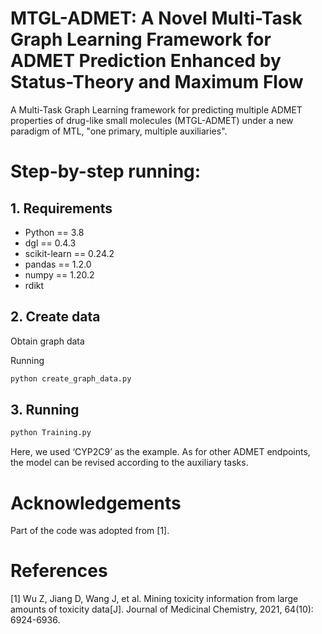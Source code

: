 # MTGL-ADMET: A Novel Multi-Task Graph Learning Framework for ADMET Prediction Enhanced by Status-Theory and Maximum Flow
A Multi-Task Graph Learning framework for predicting multiple ADMET properties of drug-like small molecules (MTGL-ADMET) under a new paradigm of MTL, "one primary, multiple auxiliaries".
# Step-by-step running:

## 1. Requirements
+ Python == 3.8
+ dgl == 0.4.3
+ scikit-learn == 0.24.2
+ pandas == 1.2.0
+ numpy == 1.20.2
+ rdikt 


## 2. Create data 
Obtain graph data

Running
```sh
python create_graph_data.py
```

## 3. Running

```sh
python Training.py
```
Here, we used ‘CYP2C9’ as the example. As for other ADMET endpoints, the model can be revised according to the auxiliary tasks.

# Acknowledgements
Part of the code was adopted from [1].

# References
[1] Wu Z, Jiang D, Wang J, et al. Mining toxicity information from large amounts of toxicity data[J]. Journal of Medicinal Chemistry, 2021, 64(10): 6924-6936.
